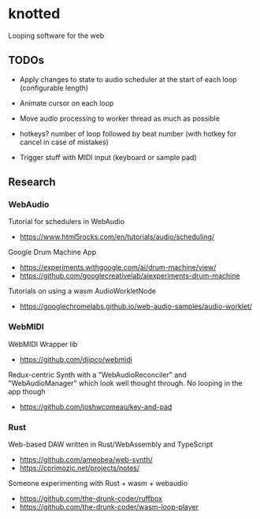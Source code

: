# knotted

Looping software for the web

## TODOs

- Apply changes to state to audio scheduler at the start of each loop (configurable length)
- Animate cursor on each loop

- Move audio processing to worker thread as much as possible

- hotkeys? number of loop followed by beat number (with hotkey for cancel in case of mistakes)

- Trigger stuff with MIDI input (keyboard or sample pad)

## Research


### WebAudio

Tutorial for schedulers in WebAudio

- https://www.html5rocks.com/en/tutorials/audio/scheduling/

Google Drum Machine App

- https://experiments.withgoogle.com/ai/drum-machine/view/
- https://github.com/googlecreativelab/aiexperiments-drum-machine

Tutorials on using a wasm AudioWorkletNode

- https://googlechromelabs.github.io/web-audio-samples/audio-worklet/

### WebMIDI

WebMIDI Wrapper lib

- https://github.com/djipco/webmidi

Redux-centric Synth with a "WebAudioReconciler" and "WebAudioManager" which look well thought through. No looping in the app though

- https://github.com/joshwcomeau/key-and-pad

### Rust

Web-based DAW written in Rust/WebAssembly and TypeScript

- https://github.com/ameobea/web-synth/
- https://cprimozic.net/projects/notes/

Someone experimenting with Rust + wasm + webaudio

- https://github.com/the-drunk-coder/ruffbox
- https://github.com/the-drunk-coder/wasm-loop-player
